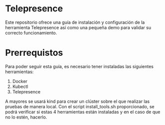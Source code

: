 # Telepresence
Este repositorio ofrece una guía de instalación y configuración de la herramienta Telepresence así como una pequeña demo para validar su correcto funcionamiento.

# Prerrequistos
Para poder seguir esta guía, es necesario tener instaladas las siguientes herramientas:
1. Docker
2. Kubectl
3. Telepresence

A mayores se usará kind para crear un clúster sobre el que realizar las pruebas de manera local. Con el script install_tools.sh proporcionado, se podrá verificar si estas 4 herramientas están instaladas y en el caso de que no lo estén, hacerlo.
